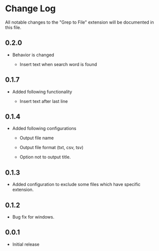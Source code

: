 # Change Log

All notable changes to the "Grep to File" extension will be documented in this file.

## 0.2.0

- Behavior is changed

  - Insert text when search word is found


## 0.1.7

- Added following functionality

  - Insert text after last line

## 0.1.4

- Added following configurations

  - Output file name

  - Output file format (txt, csv, tsv)

  - Option not to output title.

## 0.1.3

- Added configuration to exclude some files which have specific extension.

## 0.1.2

- Bug fix for windows.

## 0.0.1

- Initial release

